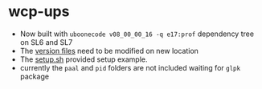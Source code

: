 # wcp-ups

 - Now built with `uboonecode v08_00_00_16 -q e17:prof` dependency tree on SL6 and SL7
 - The [version files](https://github.com/HaiwangYu/wcp-ups/tree/master/wcp/v00_10_00.version) need to be modified on new location
 - The [setup.sh](https://github.com/HaiwangYu/wcp-ups/blob/master/setup.sh) provided setup example.
 - currently the `paal` and `pid` folders are not included waiting for `glpk` package
